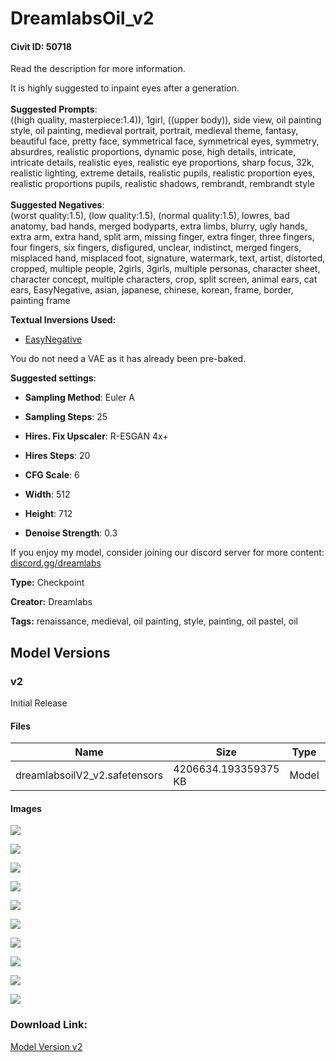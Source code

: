 # DreamlabsOil_v2

#### Civit ID: 50718

<p>Read the description for more information.</p><p></p><p>It is highly suggested to inpaint eyes after a generation.<br /><br /><strong>Suggested Prompts</strong>:<br />((high quality, masterpiece:1.4)), 1girl, ((upper body)), side view, oil painting style, oil painting, medieval portrait, portrait, medieval theme, fantasy, beautiful face, pretty face, symmetrical face, symmetrical eyes, symmetry, absurdres, realistic proportions, dynamic pose, high details, intricate, intricate details, realistic eyes, realistic eye proportions, sharp focus, 32k, realistic lighting, extreme details, realistic pupils, realistic proportion eyes, realistic proportions pupils, realistic shadows, rembrandt, rembrandt style<br /><br /><strong>Suggested Negatives</strong>:<br />(worst quality:1.5), (low quality:1.5), (normal quality:1.5), lowres, bad anatomy, bad hands, merged bodyparts, extra limbs, blurry, ugly hands, extra arm, extra hand, split arm, missing finger, extra finger, three fingers, four fingers, six fingers, disfigured, unclear, indistinct, merged fingers, misplaced hand, misplaced foot, signature, watermark, text, artist, distorted, cropped, multiple people, 2girls, 3girls, multiple personas, character sheet, character concept, multiple characters, crop, split screen, animal ears, cat ears, EasyNegative, asian, japanese, chinese, korean, frame, border, painting frame</p><p></p><p><strong>Textual Inversions Used:</strong></p><ul><li><p><a target="_blank" rel="ugc" href="https://civitai.com/models/7808/easynegative">EasyNegative</a></p></li></ul><p></p><p>You do not need a VAE as it has already been pre-baked.</p><p></p><p><strong>Suggested settings</strong>:</p><ul><li><p><strong>Sampling Method</strong>: Euler A</p></li><li><p><strong>Sampling Steps</strong>: 25</p></li><li><p><strong>Hires. Fix Upscaler</strong>: R-ESGAN 4x+</p></li><li><p><strong>Hires Steps</strong>: 20</p></li><li><p><strong>CFG Scale</strong>: 6</p></li><li><p><strong>Width</strong>: 512</p></li><li><p><strong>Height</strong>: 712</p></li><li><p><strong>Denoise Strength</strong>: 0.3</p></li></ul><p></p><p>If you enjoy my model, consider joining our discord server for more content: <a target="_blank" rel="ugc" href="https://discord.gg/dreamlabs">discord.gg/dreamlabs</a></p>

**Type:** Checkpoint

**Creator:** Dreamlabs

**Tags:** renaissance, medieval, oil painting, style, painting, oil pastel, oil

## Model Versions

### v2

<p>Initial Release</p>

#### Files

| Name | Size | Type | Format | Download Url | AutoV1 | AutoV2 | SHA256 | CRC32 | BLAKE3 |
| --- | --- | --- | --- | --- | --- | --- | --- | --- | --- |
| dreamlabsoilV2_v2.safetensors | 4206634.193359375 KB | Model | SafeTensor | https://civitai.com/api/download/models/55228 | 4F6E5417 | 7263836098 | 7263836098790E5FFF1CF6331604827AD25A2725819480EA68874CF84F6259D5 | 6174B871 | 895F65C13FFD221B89C27F0AC06D53E67E24D425C953355EC3035284CCAECB4C |

#### Images

<p><img src="https://image.civitai.com/xG1nkqKTMzGDvpLrqFT7WA/e794f98d-f665-4a0e-5a9a-2bed9b7da800/width=450/597922.jpeg" /></p>

<p><img src="https://image.civitai.com/xG1nkqKTMzGDvpLrqFT7WA/e5f0edaf-c7a1-40fe-ce05-e1044ee3db00/width=450/597526.jpeg" /></p>

<p><img src="https://image.civitai.com/xG1nkqKTMzGDvpLrqFT7WA/9a947c6e-457e-407e-30fd-27a003b10500/width=450/597602.jpeg" /></p>

<p><img src="https://image.civitai.com/xG1nkqKTMzGDvpLrqFT7WA/47895ad0-315b-4403-df8a-a5ecf7148b00/width=450/597527.jpeg" /></p>

<p><img src="https://image.civitai.com/xG1nkqKTMzGDvpLrqFT7WA/a74bfa3e-64fe-41dc-9b83-392d1913df00/width=450/597636.jpeg" /></p>

<p><img src="https://image.civitai.com/xG1nkqKTMzGDvpLrqFT7WA/a50e5d12-3fc1-436e-ea5d-3cfb9c8e5500/width=450/597581.jpeg" /></p>

<p><img src="https://image.civitai.com/xG1nkqKTMzGDvpLrqFT7WA/bb4214ad-90e3-407e-c26c-6effa72c9b00/width=450/597529.jpeg" /></p>

<p><img src="https://image.civitai.com/xG1nkqKTMzGDvpLrqFT7WA/85567a80-d7ff-4bc6-8f62-87dbbca8b900/width=450/597528.jpeg" /></p>

<p><img src="https://image.civitai.com/xG1nkqKTMzGDvpLrqFT7WA/30189d85-bce0-480f-9de8-d3dbfd4f5100/width=450/597694.jpeg" /></p>

<p><img src="https://image.civitai.com/xG1nkqKTMzGDvpLrqFT7WA/e79904a6-e130-43dc-677d-58bad5e15e00/width=450/600164.jpeg" /></p>

### Download Link:

[Model Version v2](https://civitai.com/api/download/models/55228)

